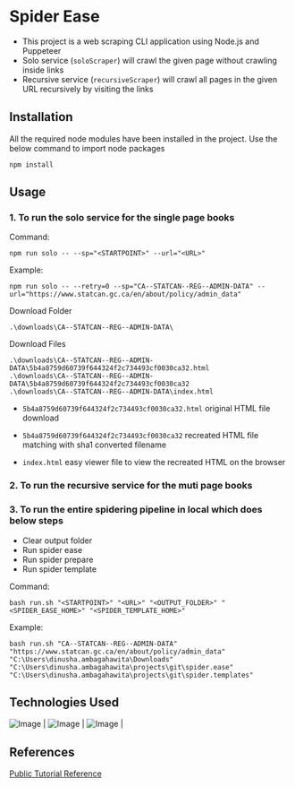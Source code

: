 # Spider Ease
- This project is a web scraping CLI application using Node.js and Puppeteer
- Solo service (`soloScraper`) will crawl the given page without crawling inside links
- Recursive service (`recursiveScraper`) will crawl all pages in the given URL recursively by visiting the links

## Installation
All the required node modules have been installed in the project. Use the below command to import node packages

```
npm install
```

## Usage

### 1. To run the solo service for the single page books

Command:
```
npm run solo -- --sp="<STARTPOINT>" --url="<URL>"
```

Example:
```
npm run solo -- --retry=0 --sp="CA--STATCAN--REG--ADMIN-DATA" --url="https://www.statcan.gc.ca/en/about/policy/admin_data"
```

Download Folder
```
.\downloads\CA--STATCAN--REG--ADMIN-DATA\
```

Download Files
```
.\downloads\CA--STATCAN--REG--ADMIN-DATA\5b4a8759d60739f644324f2c734493cf0030ca32.html
.\downloads\CA--STATCAN--REG--ADMIN-DATA\5b4a8759d60739f644324f2c734493cf0030ca32
.\downloads\CA--STATCAN--REG--ADMIN-DATA\index.html
```

- `5b4a8759d60739f644324f2c734493cf0030ca32.html` original HTML file download

- `5b4a8759d60739f644324f2c734493cf0030ca32` recreated HTML file matching with sha1 converted filename

- `index.html` easy viewer file to view the recreated HTML on the browser

### 2. To run the recursive service for the muti page books
<TBD>

### 3. To run the entire spidering pipeline in local which does below steps
- Clear output folder
- Run spider ease
- Run spider prepare
- Run spider template

Command:
```
bash run.sh "<STARTPOINT>" "<URL>" "<OUTPUT_FOLDER>" "<SPIDER_EASE_HOME>" "<SPIDER_TEMPLATE_HOME>"
```

Example:
```
bash run.sh "CA--STATCAN--REG--ADMIN-DATA" "https://www.statcan.gc.ca/en/about/policy/admin_data" "C:\Users\dinusha.ambagahawita\Downloads" "C:\Users\dinusha.ambagahawita\projects\git\spider.ease" "C:\Users\dinusha.ambagahawita\projects\git\spider.templates"
```

## Technologies Used
![Image](https://upload.wikimedia.org/wikipedia/commons/thumb/d/d9/Node.js_logo.svg/1280px-Node.js_logo.svg.png)
|
![Image](https://user-images.githubusercontent.com/10379601/29446482-04f7036a-841f-11e7-9872-91d1fc2ea683.png)
|
![Image](https://static.javatpoint.com/images/javascript/javascript_logo.png)
|

## References
[Public Tutorial Reference](https://www.digitalocean.com/community/tutorials/how-to-scrape-a-website-using-node-js-and-puppeteer)